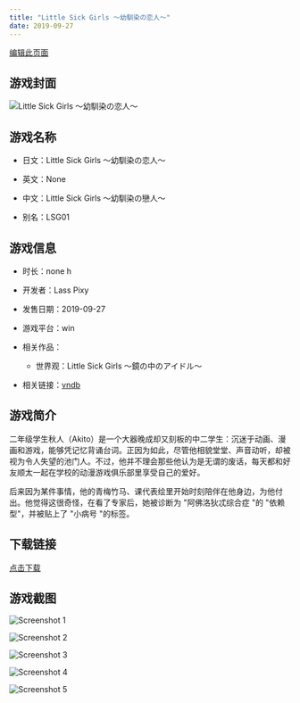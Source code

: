 ```yaml
---
title: "Little Sick Girls ～幼馴染の恋人～"
date: 2019-09-27
---
```

[编辑此页面](https://github.com/ACG-3/ADV3-source/blob/main/source/_posts/Little%20Sick%20Girls%20%EF%BD%9E%E5%B9%BC%E9%A6%B4%E6%9F%93%E3%81%AE%E6%81%8B%E4%BA%BA%EF%BD%9E.md)

## 游戏封面

![Little Sick Girls ～幼馴染の恋人～](https%3A//pan.timero.xyz/onedrive/img_lib_001/Little%20Sick%20Girls%20%EF%BD%9E%E5%B9%BC%E9%A6%B4%E6%9F%93%E3%81%AE%E6%81%8B%E4%BA%BA%EF%BD%9E_cover.avif)


## 游戏名称

- 日文：Little Sick Girls ～幼馴染の恋人～
- 英文：None
- 中文：Little Sick Girls ～幼馴染の戀人～

- 别名：LSG01


## 游戏信息

- 时长：none h
- 开发者：Lass Pixy
- 发售日期：2019-09-27
- 游戏平台：win
- 相关作品：
   - 世界观：Little Sick Girls ～鏡の中のアイドル～

- 相关链接：[vndb](https://vndb.org/v26183)


## 游戏简介

二年级学生秋人（Akito）是一个大器晚成却又刻板的中二学生：沉迷于动画、漫画和游戏，能够凭记忆背诵台词。正因为如此，尽管他相貌堂堂、声音动听，却被视为令人失望的池门人。不过，他并不理会那些他认为是无谓的废话，每天都和好友顺太一起在学校的动漫游戏俱乐部里享受自己的爱好。

后来因为某件事情，他的青梅竹马、课代表绘里开始时刻陪伴在他身边，为他付出。他觉得这很奇怪，在看了专家后，她被诊断为 "阿佛洛狄忒综合症 "的 "依赖型"，并被贴上了 "小病号 "的标签。




## 下载链接

[点击下载](https://pan.timero.xyz/onedrive/adv_lib_001/Little%20Sick%20Girls%20%EF%BD%9E%E5%B9%BC%E9%A6%B4%E6%9F%93%E3%81%AE%E6%81%8B%E4%BA%BA%EF%BD%9E)


## 游戏截图


![Screenshot 1](https%3A//pan.timero.xyz/onedrive/img_lib_001/Little%20Sick%20Girls%20%EF%BD%9E%E5%B9%BC%E9%A6%B4%E6%9F%93%E3%81%AE%E6%81%8B%E4%BA%BA%EF%BD%9E_Screenshot_1.avif)

![Screenshot 2](https%3A//pan.timero.xyz/onedrive/img_lib_001/Little%20Sick%20Girls%20%EF%BD%9E%E5%B9%BC%E9%A6%B4%E6%9F%93%E3%81%AE%E6%81%8B%E4%BA%BA%EF%BD%9E_Screenshot_2.avif)

![Screenshot 3](https%3A//pan.timero.xyz/onedrive/img_lib_001/Little%20Sick%20Girls%20%EF%BD%9E%E5%B9%BC%E9%A6%B4%E6%9F%93%E3%81%AE%E6%81%8B%E4%BA%BA%EF%BD%9E_Screenshot_3.avif)

![Screenshot 4](https%3A//pan.timero.xyz/onedrive/img_lib_001/Little%20Sick%20Girls%20%EF%BD%9E%E5%B9%BC%E9%A6%B4%E6%9F%93%E3%81%AE%E6%81%8B%E4%BA%BA%EF%BD%9E_Screenshot_4.avif)

![Screenshot 5](https%3A//pan.timero.xyz/onedrive/img_lib_001/Little%20Sick%20Girls%20%EF%BD%9E%E5%B9%BC%E9%A6%B4%E6%9F%93%E3%81%AE%E6%81%8B%E4%BA%BA%EF%BD%9E_Screenshot_5.avif)

